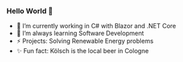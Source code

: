 ### Hello World 👋
- 🔭 I’m currently working in C# with Blazor and .NET Core
- 🌱 I’m always learning Software Development
- ⚡ Projects: Solving Renewable Energy problems
- ✨ Fun fact: Kölsch is the local beer in Cologne
<!--
**IanEarnest/IanEarnest** is a ✨ _special_ ✨ repository because its `README.md` (this file) appears on your GitHub profile.

Here are some ideas to get you started:


- 👯 I’m looking to collaborate on ...
- 🤔 I’m looking for help with ...
- 💬 Ask me about ...
- 📫 How to reach me: ...
- 😄 Pronouns: ...

-->
